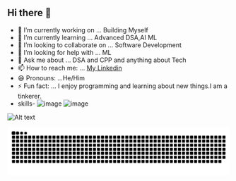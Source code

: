 ## Hi there 👋

- 🔭 I’m currently working on ... Building Myself
- 🌱 I’m currently learning ... Advanced DSA,AI ML
- 👯 I’m looking to collaborate on ... Software Development
- 🤔 I’m looking for help with ... ML
- 💬 Ask me about ... DSA and CPP and anything about Tech
- 📫 How to reach me: ...  [My Linkedin](https://www.linkedin.com/in/vishal-kurve-8620871b8/)
- 😄 Pronouns: ...He/Him
- ⚡ Fun fact: ... I enjoy programming and learning about new things.I am a tinkerer.
- skills- ![image](https://github.com/vish2002/vish2002/assets/93674230/916de659-6ae8-4be1-8a1d-dbfa77060c88)
 ![image](https://github.com/vish2002/vish2002/assets/93674230/a55f7e96-2321-4b29-891b-fd28aa3109a8)



![Alt text](https://camo.githubusercontent.com/b7c4792e2fb33e395b587391cf0c28c4bf036bf61d73f36156de8fc3d1c8610c/68747470733a2f2f6769746875622d726561646d652d73746174732e76657263656c2e6170702f6170692f746f702d6c616e67732f3f757365726e616d653d4d415a4841524d494b266c616e67735f636f756e743d3130)

![My SVG Image](https://github.com/vish2002/Python-Game/blob/main/github-user-contribution.svg)
